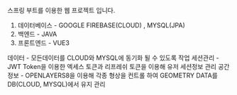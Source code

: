 스프링 부트를 이용한 웹 프로젝트 입니다.

1. 데이터베이스 - GOOGLE FIREBASE(CLOUD) , MYSQL(JPA)
2. 백엔드 - JAVA
3. 프론트엔드 - VUE3

데이터 - 모든데이터를 CLOUD와 MYSQL에 동기화 될 수 있도록 작업
세션관리 - JWT Token을 이용한 엑세스 토큰과 리프레쉬 토큰을 이용해 유저 세션정보 관리
공간정보 - OPENLAYERS8을 이용해 각종 형상을 컨트롤 하여 GEOMETRY DATA를 DB(CLOUD, MYSQL)에서 유지 관리 
   
